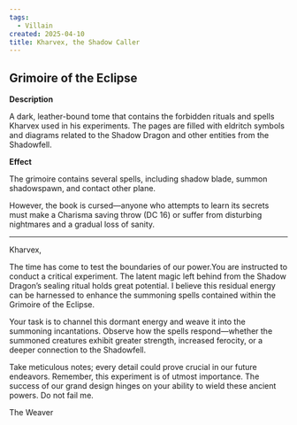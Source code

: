 ```yaml
---
tags:
  - Villain
created: 2025-04-10
title: Kharvex, the Shadow Caller
---
```


## Grimoire of the Eclipse

**Description**

A dark, leather-bound tome that contains the forbidden rituals and spells Kharvex used in his experiments. The pages are filled with eldritch symbols and diagrams related to the Shadow Dragon and other entities from the Shadowfell.

**Effect**

The grimoire contains several spells, including shadow blade, summon shadowspawn, and contact other plane.

However, the book is cursed—anyone who attempts to learn its secrets must make a Charisma saving throw (DC 16) or suffer from disturbing nightmares and a gradual loss of sanity.

---

Kharvex,

The time has come to test the boundaries of our power.You are instructed to conduct a critical experiment. The latent magic left behind from the Shadow Dragon’s sealing ritual holds great potential. I believe this residual energy can be harnessed to enhance the summoning spells contained within the Grimoire of the Eclipse.

Your task is to channel this dormant energy and weave it into the summoning incantations. Observe how the spells respond—whether the summoned creatures exhibit greater strength, increased ferocity, or a deeper connection to the Shadowfell.

Take meticulous notes; every detail could prove crucial in our future endeavors. Remember, this experiment is of utmost importance. The success of our grand design hinges on your ability to wield these ancient powers. Do not fail me.

The Weaver